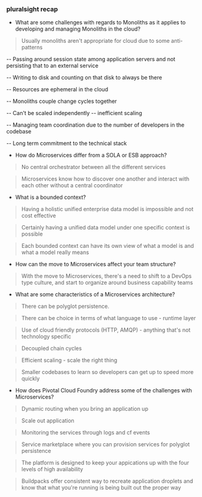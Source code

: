 
### pluralsight recap

- What are some challenges with regards to Monoliths as it applies to developing and managing Monoliths in the cloud?

> Usually monoliths aren't appropriate for cloud due to some anti-patterns

-- Passing around session state among application servers and not persisting that to an external service

-- Writing to disk and counting on that disk to always be there

-- Resources are ephemeral in the cloud

-- Monoliths couple change cycles together

-- Can't be scaled independently -- inefficient scaling

-- Managing team coordination due to the number of developers in the codebase

-- Long term commitment to the technical stack

- How do Microservices differ from a SOLA or ESB approach?

> No central orchestrator between all the different services

> Microservices know how to discover one another and interact with each other without a central coordinator

- What is a bounded context?

> Having a holistic unified enterprise data model is impossible and not cost effective

> Certainly having a unified data model under one specific context is possible

> Each bounded context can have its own view of what a model is and what a model really means

- How can the move to Microservices affect your team structure?

> With the move to Microservices, there's a need to shift to a DevOps type culture, and start to organize around business capability teams

- What are some characteristics of a Microservices architecture?

> There can be polyglot persistence.

> There can be choice in terms of what language to use - runtime layer

> Use of cloud friendly protocols (HTTP, AMQP) - anything that's not technology specific

> Decoupled chain cycles

> Efficient scaling - scale the right thing

> Smaller codebases to learn so developers can get up to speed more quickly


- How does Pivotal Cloud Foundry address some of the challenges with Microservices?

> Dynamic routing when you bring an application up

> Scale out application

> Monitoring the services through logs and cf events

> Service marketplace where you can provision services for polyglot persistence

> The platform is designed to keep your appications up with the four levels of high availability

> Buildpacks offer consistent way to recreate application droplets and know that what you're running is being built out the proper way
